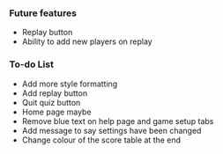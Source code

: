 ### Future features
- Replay button
- Ability to add new players on replay

### To-do List
- Add more style formatting
- Add replay button
- Quit quiz button
- Home page maybe
- Remove blue text on help page and game setup tabs
- Add message to say settings have been changed
- Change colour of the score table at the end
